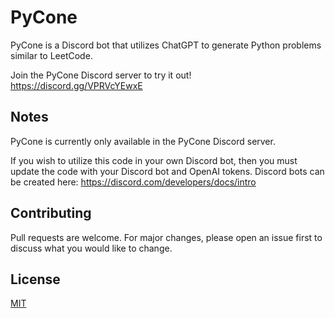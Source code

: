 # PyCone

PyCone is a Discord bot that utilizes ChatGPT to generate Python problems similar to LeetCode.

Join the PyCone Discord server to try it out! https://discord.gg/VPRVcYEwxE

## Notes

PyCone is currently only available in the PyCone Discord server.

If you wish to utilize this code in your own Discord bot, then you must update the code with your
Discord bot and OpenAI tokens. Discord bots can be created here: https://discord.com/developers/docs/intro

## Contributing

Pull requests are welcome. For major changes, please open an issue first to discuss what you 
would like to change.

## License

[MIT](https://choosealicense.com/licenses/mit/)

